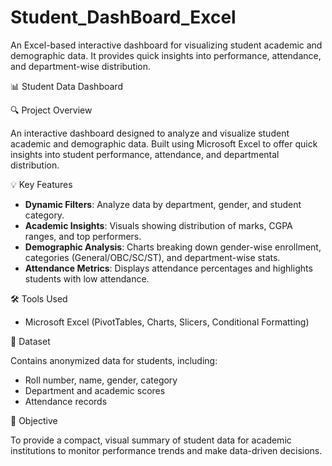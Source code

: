 # Student_DashBoard_Excel
An Excel-based interactive dashboard for visualizing student academic and demographic data. It provides quick insights into performance, attendance, and department-wise distribution.

📊 Student Data Dashboard

🔍 Project Overview

An interactive dashboard designed to analyze and visualize student academic and demographic data. Built using Microsoft Excel to offer quick insights into student performance, attendance, and departmental distribution.

💡 Key Features

* **Dynamic Filters**: Analyze data by department, gender, and student category.
* **Academic Insights**: Visuals showing distribution of marks, CGPA ranges, and top performers.
* **Demographic Analysis**: Charts breaking down gender-wise enrollment, categories (General/OBC/SC/ST), and department-wise stats.
* **Attendance Metrics**: Displays attendance percentages and highlights students with low attendance.

🛠 Tools Used

* Microsoft Excel (PivotTables, Charts, Slicers, Conditional Formatting)

📁 Dataset

Contains anonymized data for students, including:

* Roll number, name, gender, category
* Department and academic scores
* Attendance records

🎯 Objective

To provide a compact, visual summary of student data for academic institutions to monitor performance trends and make data-driven decisions.
